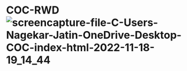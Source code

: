 # COC-RWD![screencapture-file-C-Users-Nagekar-Jatin-OneDrive-Desktop-COC-index-html-2022-11-18-19_14_44](https://user-images.githubusercontent.com/114161888/202720760-a993ffa0-2c29-4a1d-b5b7-976edd589091.png)
